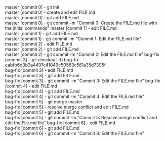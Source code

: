 master [commit 0] - git init  
master [commit 0] - create and edit FILE.md  
master [commit 0] - git add FILE.md  
master [commit 0] - git commit -m "Commit 0: Create the FILE.md file with the initial commands"
master [commit 1] - edit FILE.md  
master [commit 1] - git add FILE.md  
master [commit 1] - git commit -m "Commit 1: Edit the FILE.md file"  
master [commit 2] - edit FILE.md  
master [commit 2] - git add FILE.md  
master [commit 2] - git commit -m "Commit 2: Edit the FILE.md file"
bug-fix [commit 3] - git checkout -b bug-fix eabfb6d3b3a4497c41049c50563c561a35d7305f  
bug-fix [commit 3] - edit FILE.md  
bug-fix [commit 3] - git add FILE.md   
bug-fix [commit 3] - git commit -m "Commit 3: Edit the FILE.md file"
bug-fix [commit 4] - edit FILE.md  
bug-fix [commit 4] - git add FILE.md   
bug-fix [commit 4] - git commit -m "Commit 4: Edit the FILE.md file"  
bug-fix [commit 5] - git merge master  
bug-fix [commit 5] - resolve merge conflict and edit FILE.md  
bug-fix [commit 5] - git add FILE.md  
bug-fix [commit 5] - git commit -m "Commit 5: Resolve merge conflict and edit the File.md file"
bug-fix [commit 6] - edit FILE.md  
bug-fix [commit 6] - git add FILE.md  
bug-fix [commit 6] - git commit -m "Commit 6: Edit the FILE.md file"  

